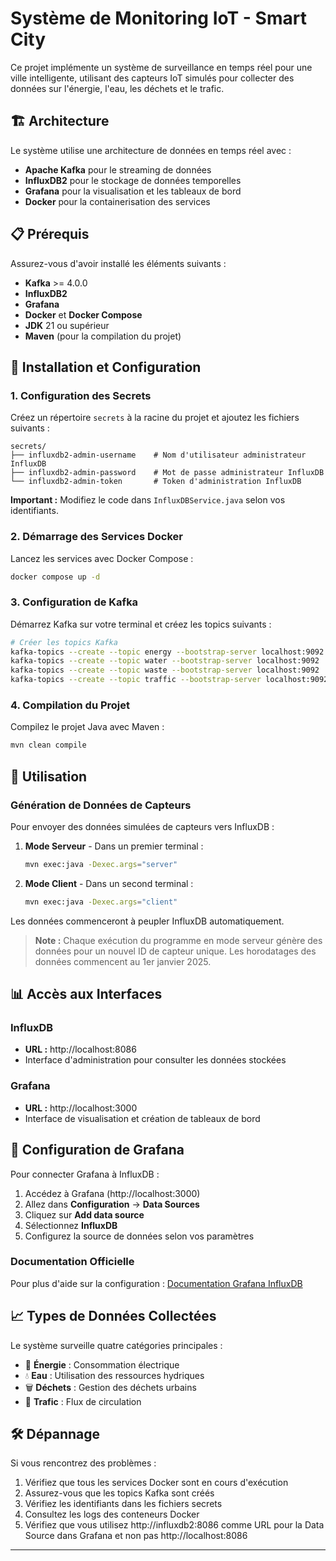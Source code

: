 # Système de Monitoring IoT - Smart City

Ce projet implémente un système de surveillance en temps réel pour une ville intelligente, utilisant des capteurs IoT simulés pour collecter des données sur l'énergie, l'eau, les déchets et le trafic.

## 🏗️ Architecture

Le système utilise une architecture de données en temps réel avec :
- **Apache Kafka** pour le streaming de données
- **InfluxDB2** pour le stockage de données temporelles
- **Grafana** pour la visualisation et les tableaux de bord
- **Docker** pour la containerisation des services

## 📋 Prérequis

Assurez-vous d'avoir installé les éléments suivants :

- **Kafka** >= 4.0.0
- **InfluxDB2**
- **Grafana**
- **Docker** et **Docker Compose**
- **JDK** 21 ou supérieur
- **Maven** (pour la compilation du projet)

## 🚀 Installation et Configuration

### 1. Configuration des Secrets

Créez un répertoire `secrets` à la racine du projet et ajoutez les fichiers suivants :

```
secrets/
├── influxdb2-admin-username    # Nom d'utilisateur administrateur InfluxDB
├── influxdb2-admin-password    # Mot de passe administrateur InfluxDB
└── influxdb2-admin-token       # Token d'administration InfluxDB
```

**Important :** Modifiez le code dans `InfluxDBService.java` selon vos identifiants.

### 2. Démarrage des Services Docker

Lancez les services avec Docker Compose :

```bash
docker compose up -d
```

### 3. Configuration de Kafka

Démarrez Kafka sur votre terminal et créez les topics suivants :

```bash
# Créer les topics Kafka
kafka-topics --create --topic energy --bootstrap-server localhost:9092
kafka-topics --create --topic water --bootstrap-server localhost:9092
kafka-topics --create --topic waste --bootstrap-server localhost:9092
kafka-topics --create --topic traffic --bootstrap-server localhost:9092
```

### 4. Compilation du Projet

Compilez le projet Java avec Maven :

```bash
mvn clean compile
```

## 🎯 Utilisation

### Génération de Données de Capteurs

Pour envoyer des données simulées de capteurs vers InfluxDB :

1. **Mode Serveur** - Dans un premier terminal :
   ```bash
   mvn exec:java -Dexec.args="server"
   ```

2. **Mode Client** - Dans un second terminal :
   ```bash
   mvn exec:java -Dexec.args="client"
   ```

Les données commenceront à peupler InfluxDB automatiquement.

> **Note :** Chaque exécution du programme en mode serveur génère des données pour un nouvel ID de capteur unique. Les horodatages des données commencent au 1er janvier 2025.

## 📊 Accès aux Interfaces

### InfluxDB
- **URL :** http://localhost:8086
- Interface d'administration pour consulter les données stockées

### Grafana
- **URL :** http://localhost:3000
- Interface de visualisation et création de tableaux de bord

## 🔧 Configuration de Grafana

Pour connecter Grafana à InfluxDB :

1. Accédez à Grafana (http://localhost:3000)
2. Allez dans **Configuration** → **Data Sources**
3. Cliquez sur **Add data source**
4. Sélectionnez **InfluxDB**
5. Configurez la source de données selon vos paramètres

### Documentation Officielle
Pour plus d'aide sur la configuration : [Documentation Grafana InfluxDB](https://grafana.com/docs/grafana/latest/datasources/influxdb/)

## 📈 Types de Données Collectées

Le système surveille quatre catégories principales :

- 🔋 **Énergie** : Consommation électrique
- 💧 **Eau** : Utilisation des ressources hydriques  
- 🗑️ **Déchets** : Gestion des déchets urbains
- 🚦 **Trafic** : Flux de circulation

## 🛠️ Dépannage

Si vous rencontrez des problèmes :

1. Vérifiez que tous les services Docker sont en cours d'exécution
2. Assurez-vous que les topics Kafka sont créés
3. Vérifiez les identifiants dans les fichiers secrets
4. Consultez les logs des conteneurs Docker
5. Vérifiez que vous utilisez http://influxdb2:8086 comme URL pour la Data Source dans Grafana et non pas http://localhost:8086

---
